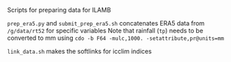 Scripts for preparing data for ILAMB

`prep_era5.py` and `submit_prep_era5.sh` concatenates ERA5 data from `/g/data/rt52` for specific variables
Note that rainfall (`tp`) needs to be converted to mm using `cdo -b F64 -mulc,1000. -setattribute,pr@units=mm`

`link_data.sh` makes the softlinks for icclim indices